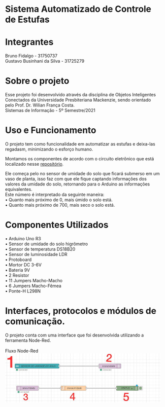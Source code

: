 # Sistema Automatizado de Controle de Estufas

# Integrantes
Bruno Fidalgo - 31750737 <br />
Gustavo Businhani da Silva - 31725279

# Sobre o projeto
Esse projeto foi desenvolvido através da disciplina de Objetos Inteligentes Conectados da Universidade Presbiteriana Mackenzie, sendo orientado pelo Prof. Dr. Wilian França Costa.<br />
Sistemas de Informação - 5º Semestre/2021

# Uso e Funcionamento
O projeto tem como funcionalidade em automatizar as estufas e deixa-las regadasm, minimizando o esforço humano.

Montamos os componentes de acordo com o circuito eletrônico que está localizado nesse [repositório](https://github.com/gutoraph/Sistema-Automatizado-de-Estufa/blob/525c94e620d57a445c59d9ee975ddc0be01ae192/circuito%20eletronico.png).<br />

Ele começa pelo no sensor de umidade do solo que ficará submerso em um vaso de planta, isso faz com que ele fique captando informações dos valores da umidade do solo, retornando para o Arduino as informações equivalentes. <br />
Este número é interpretado da seguinte maneira:<br />
• Quanto mais próximo de 0, mais úmido o solo está.<br />
• Quanto mais próximo de 700, mais seco o solo está.<br />



# Componentes Utilizados
• Arduino Uno R3 <br />
• Sensor de umidade do solo higrômetro <br />
• Sensor de temperatura DS18B20 <br />
• Sensor de luminosidade LDR <br />
• Protoboard <br />
• Mortor DC 3-6V <br />
• Bateria 9V <br />
• 2 Resistor <br />
• 11 Jumpers Macho-Macho <br />
• 6 Jumpers Macho-Fêmea <br />
• Ponte-H L298N


# Interfaces, protocolos e módulos de comunicação.

O projeto conta com uma interface que foi desenvolvida utilizando a ferramenta Node-Red. <br />
<br />
Fluxo Node-Red<br />
![img](https://github.com/gutoraph/Sistema-Automatizado-de-Estufa/blob/4ca548484e2f5ea0022ecf7c057ad5fc9f9327ed/node-red.jpg)
